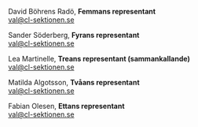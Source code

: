 David Böhrens Radö, **Femmans representant**  
val@cl-sektionen.se

Sander Söderberg, **Fyrans representant**  
val@cl-sektionen.se

Lea Martinelle, **Treans representant (sammankallande)**  
val@cl-sektionen.se

Matilda Algotsson, **Tvåans representant**  
val@cl-sektionen.se

Fabian Olesen, **Ettans representant**  
val@cl-sektionen.se